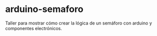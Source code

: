 # arduino-semaforo
Taller para mostrar cómo crear la lógica de un semáforo con arduino y componentes electrónicos.
